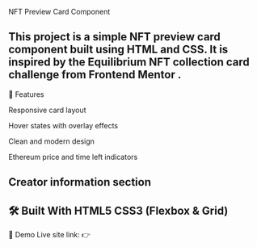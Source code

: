 NFT Preview Card Component

This project is a simple NFT preview card component built using HTML and CSS. It is inspired by the Equilibrium NFT collection card challenge from Frontend Mentor
.
----------------------------------------------------------------
🚀 Features

Responsive card layout

Hover states with overlay effects

Clean and modern design

Ethereum price and time left indicators

Creator information section
-----------------------------------------------------------------
🛠️ Built With
HTML5
CSS3 (Flexbox & Grid)
----------------------------------------------------------------
🎨 Demo
Live site link:
👉 

